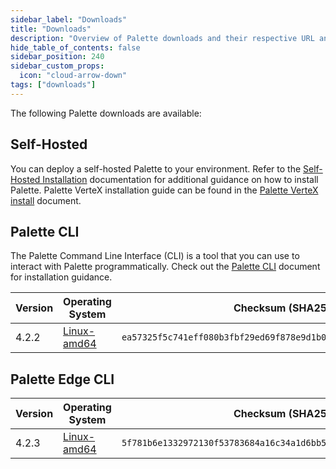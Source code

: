 ```yaml
---
sidebar_label: "Downloads"
title: "Downloads"
description: "Overview of Palette downloads and their respective URL and checksums."
hide_table_of_contents: false
sidebar_position: 240
sidebar_custom_props:
  icon: "cloud-arrow-down"
tags: ["downloads"]
---
```


The following Palette downloads are available:

## Self-Hosted

You can deploy a self-hosted Palette to your environment. Refer to the
[Self-Hosted Installation](enterprise-version/install-palette/install-palette.md) documentation for additional guidance
on how to install Palette. Palette VerteX installation guide can be found in the
[Palette VerteX install](vertex/install-palette-vertex) document.

## Palette CLI

The Palette Command Line Interface (CLI) is a tool that you can use to interact with Palette programmatically. Check out
the [Palette CLI](/palette-cli/install-palette-cli) document for installation guidance.

| Version | Operating System                                                                      | Checksum (SHA256)                                                  |
| ------- | ------------------------------------------------------------------------------------- | ------------------------------------------------------------------ |
| 4.2.2   | [Linux-amd64](https://software.spectrocloud.com/palette-cli/v4.2.2/linux/cli/palette) | `ea57325f5c741eff080b3fbf29ed69f878e9d1b0f680265fd0e63fe595fa49eb` |

## Palette Edge CLI

| Version | Operating System                                                                      | Checksum (SHA256)                                                  |
| ------- | ------------------------------------------------------------------------------------- | ------------------------------------------------------------------ |
| 4.2.3   | [Linux-amd64](https://software.spectrocloud.com/stylus/v4.2.3/cli/linux/palette-edge) | `5f781b6e1332972130f53783684a16c34a1d6bb57f5fcadc818f562690c6a044` |
